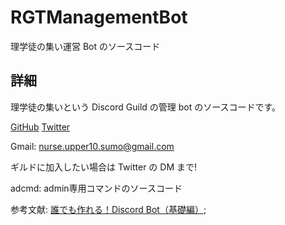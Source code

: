 # RGTManagementBot

理学徒の集い運営 Bot のソースコード

## 詳細

理学徒の集いという Discord Guild の管理 bot のソースコードです。

[GitHub](https://github.com/THxyF/RGTBot)
[Twitter](https://twitter.com/GOSCIENCES)

Gmail: nurse.upper10.sumo@gmail.com

ギルドに加入したい場合は Twitter の DM まで!



adcmd: admin専用コマンドのソースコード


参考文献: [誰でも作れる！Discord Bot（基礎編）](https://note.com/exteoi/n/nf1c37cb26c41);
